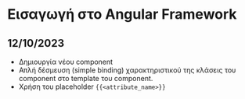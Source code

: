 # Εισαγωγή στο Angular Framework
## 12/10/2023

- Δημιουργία νέου component
- Απλή δέσμευση (simple binding) χαρακτηριστικού της κλάσεις του component στο template του component.
- Χρήση του placeholder `{{<attribute_name>}}`
